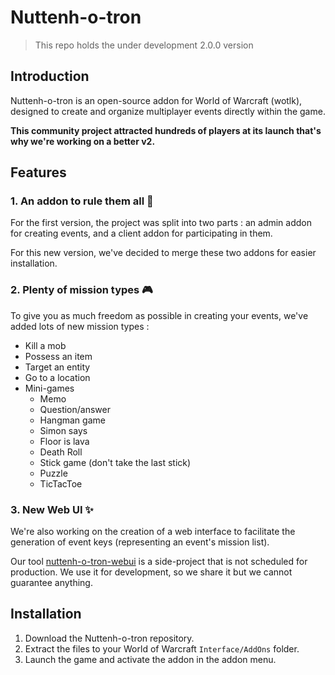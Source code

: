 # Nuttenh-o-tron
> This repo holds the under development 2.0.0 version

## Introduction
Nuttenh-o-tron is an open-source addon for World of Warcraft (wotlk), designed to create and organize multiplayer events directly within the game.

**This community project attracted hundreds of players at its launch that's why we're working on a better v2.**

## Features

### 1. An addon to rule them all 💍
For the first version, the project was split into two parts : an admin addon for creating events, and a client addon for participating in them.

For this new version, we've decided to merge these two addons for easier installation.

### 2. Plenty of mission types 🎮
To give you as much freedom as possible in creating your events, we've added lots of new mission types :
- Kill a mob
- Possess an item
- Target an entity
- Go to a location
- Mini-games
    - Memo
    - Question/answer
    - Hangman game
    - Simon says
    - Floor is lava
    - Death Roll
    - Stick game (don't take the last stick)
    - Puzzle
    - TicTacToe
 
### 3. New Web UI ✨
We're also working on the creation of a web interface to facilitate the generation of event keys (representing an event's mission list).

Our tool [nuttenh-o-tron-webui](https://github.com/devsoleo/nuttenh-o-tron-webui) is a side-project that is not scheduled for production. We use it for development, so we share it but we cannot guarantee anything.

## Installation
1. Download the Nuttenh-o-tron repository.
2. Extract the files to your World of Warcraft `Interface/AddOns` folder.
3. Launch the game and activate the addon in the addon menu.
